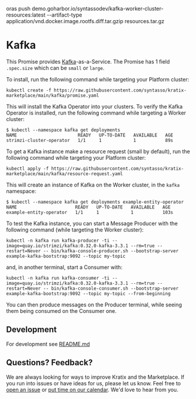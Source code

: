oras push demo.goharbor.io/syntassodev/kafka-worker-cluster-resources:latest --artifact-type application/vnd.docker.image.rootfs.diff.tar.gzip resources.tar.gz


# Kafka

This Promise provides [Kafka](https://kafka.apache.org/)-as-a-Service. The Promise has 1 field `.spec.size`
which can be `small` or `large`.

To install, run the following command while targeting your Platform cluster:
```
kubectl create -f https://raw.githubusercontent.com/syntasso/kratix-marketplace/main/kafka/promise.yaml
```

This will install the Kafka Operator into your clusters. To verify the Kafka Operator is
installed, run the following command while targeting a Worker cluster:
```shell-session
$ kubectl --namespace kafka get deployments
NAME                       READY   UP-TO-DATE   AVAILABLE   AGE
strimzi-cluster-operator   1/1     1            1           89s
```

To get a Kafka instance make a resource request (small by default), run the
following command while targeting your Platform cluster:
```shell-session
kubectl apply -f https://raw.githubusercontent.com/syntasso/kratix-marketplace/main/kafka/resource-request.yaml
```

This will create an instance of Kafka on the Worker cluster, in the `kafka` namespace:

```shell-session
$ kubectl --namespace kafka get deployments example-entity-operator
NAME                      READY   UP-TO-DATE   AVAILABLE   AGE
example-entity-operator   1/1     1            1           103s
```

To test the Kafka instance, you can start a Message Producer with the following command (while targeting the Worker cluster):
```
kubectl -n kafka run kafka-producer -ti --image=quay.io/strimzi/kafka:0.32.0-kafka-3.3.1 --rm=true --restart=Never -- bin/kafka-console-producer.sh --bootstrap-server example-kafka-bootstrap:9092 --topic my-topic
```

and, in another terminal, start a Consumer with:
```
kubectl -n kafka run kafka-consumer -ti --image=quay.io/strimzi/kafka:0.32.0-kafka-3.3.1 --rm=true --restart=Never -- bin/kafka-console-consumer.sh --bootstrap-server example-kafka-bootstrap:9092 --topic my-topic --from-beginning
```

You can then produce messages on the Producer terminal, while seeing them being consumed on the Consumer one.

## Development

For development see [README.md](./internal/README.md)

## Questions? Feedback?

We are always looking for ways to improve Kratix and the Marketplace. If you run into issues or have ideas for us, please let us know. Feel free to [open an issue](https://github.com/syntasso/kratix-marketplace/issues/new/choose) or [put time on our calendar](https://www.syntasso.io/contact-us). We'd love to hear from you.
